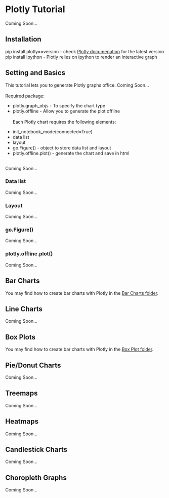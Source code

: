 # Plotly Tutorial
Coming Soon...

## Installation
pip install plotly==version - check <a href=''>Plotly documenation</a> for the latest version
<br>
pip install ipython - Plotly relies on ipython to render an interactive graph
<br>

## Setting and Basics
This tutorial lets you to generate Plotly graphs office. Coming Soon...
<br><br>
Required package:
<br>
* plotly.graph_objs - To specify the chart type
* plotly.offline - Allow you to generate the plot offline
<br><br>
Each Plotly chart requires the following elements:
<ul>
	<li>init_notebook_mode(connected=True)</li>
	<li>data list</li>
	<li>layout</li>
	<li>go.Figure() - object to store data list and layout</li>
	<li>plotly.offline.plot() - generate the chart and save in html</li>
</ul>
<br>
Coming Soon...

### Data list
Coming Soon...

### Layout
Coming Soon...

### go.Figure()
Coming Soon...

### plotly.offline.plot()
Coming Soon...

## Bar Charts
You may find how to create bar charts with Plotly in the <a href="https://github.com/jacquessham/DashExamples/tree/master/PlotlyExample/BarChart">Bar Charts folder</a>.

## Line Charts
Coming Soon...

## Box Plots
You may find how to create bar charts with Plotly in the <a href="https://github.com/jacquessham/DashExamples/tree/master/PlotlyExample/BoxPlot">Box Plot folder</a>.

## Pie/Donut Charts
Coming Soon...

## Treemaps
Coming Soon...

## Heatmaps
Coming Soon...

## Candlestick Charts
Coming Soon...

## Choropleth Graphs
Coming Soon...


